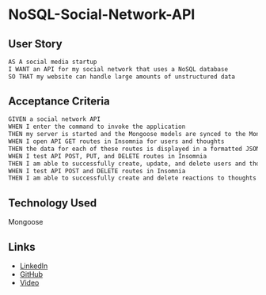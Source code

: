 # NoSQL-Social-Network-API

## User Story

```md
AS A social media startup
I WANT an API for my social network that uses a NoSQL database
SO THAT my website can handle large amounts of unstructured data
```

## Acceptance Criteria

```md
GIVEN a social network API
WHEN I enter the command to invoke the application
THEN my server is started and the Mongoose models are synced to the MongoDB database
WHEN I open API GET routes in Insomnia for users and thoughts
THEN the data for each of these routes is displayed in a formatted JSON
WHEN I test API POST, PUT, and DELETE routes in Insomnia
THEN I am able to successfully create, update, and delete users and thoughts in my database
WHEN I test API POST and DELETE routes in Insomnia
THEN I am able to successfully create and delete reactions to thoughts and add and remove friends to a user’s friend list
```

## Technology Used

Mongoose

## Links

* [LinkedIn](https://www.linkedin.com/in/katie-mandovi-931354246/)
* [GitHub](https://github.com/kmanoovi)
* [Video](https://drive.google.com/file/d/103eiKjRYQmHogIkjzBnD9TPDZuZJF2B6/view)